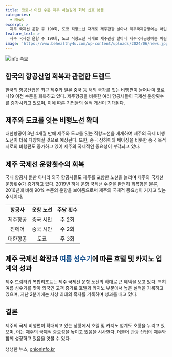 ```yaml
---
title: 코로나 이전 수준 제주 하늘길에 회복 신호 봇물
categories:
  - News
excerpt: >
  제주 국제선 운항 주 190회, 도쿄 직항노선 재개로 제주관광 살아나 제주국제공항에는 어린이날 황금연휴를 앞두고 관광객들로 붐비며, 국제선 운항횟수가 코로나19 이전 수준으로 회복됐다. 롯데관광개발 실적 개선과 함께 제주와 중국, 도쿄 등의 직항노선이 재개되며 활기를 띠고 있다. 이에 따라 드림타워 복합리조트는 2분기에 사상 최대 흑자를 기록하며 호황을 맞이했다. 랜드마크로 자리잡은 제주 드림타워는 여름 성수기에 대한 기대감이 높아지고 있다.
feature_text: >
  제주 국제선 운항 주 190회, 도쿄 직항노선 재개로 제주관광 살아나 제주국제공항에는 어린이날 황금연휴를 앞두고 관광객들로 붐비며, 국제선 운항횟수가 코로나19 이전 수준으로 회복됐다. 롯데관광개발 실적 개선과 함께 제주와 중국, 도쿄 등의 직항노선이 재개되며 활기를 띠고 있다. 이에 따라 드림타워 복합리조트는 2분기에 사상 최대 흑자를 기록하며 호황을 맞이했다. 랜드마크로 자리잡은 제주 드림타워는 여름 성수기에 대한 기대감이 높아지고 있다.
image: 'https://www.behealthy4u.com/wp-content/uploads/2024/06/news.jpg'
---
```


<p><img src="https://www.behealthy4u.com/wp-content/uploads/2024/06/news.jpg" alt="info 속보" /></p>

<h2 data-ke-size="size26">한국의 항공산업 회복과 관련한 트렌드</h2>

<p data-ke-size="size16">한국의 항공산업은 최근 제주와 일본·중국 등 해외 국가를 잇는 비행편이 늘어나며 코로나19 이전 수준을 회복하고 있다. 제주항공을 비롯한 여러 항공사들이 국제선 운항횟수를 증가시키고 있으며, 이에 따른 기업들의 실적 개선이 기대된다.</p>

<h2 data-ke-size="size26">제주와 도쿄를 잇는 <b>비행노선 확대</b></h2>

<p data-ke-size="size16">대한항공이 3년 4개월 만에 제주와 도쿄를 잇는 직항노선을 재개하여 제주의 국제 비행노선이 더욱 다양해질 것으로 예상된다. 또한, 중국 상하이와 베이징을 비롯한 중국 목적지로의 비행편도 증가하고 있어 제주의 국제적인 중요성이 부각되고 있다.</p>

<h2 data-ke-size="size26">제주 국제선 운항횟수의 <b>회복</b></h2>

<p data-ke-size="size16">국내 항공사 뿐만 아니라 외국 항공사들도 제주를 포함한 노선을 늘리며 제주의 국제선 운항횟수가 증가하고 있다. 2019년 하계 운항 국제선 수준을 완전히 회복함은 물론, 2016년에 비해 90% 수준의 운항을 보여줌으로써 제주의 국제적 중요성이 커지고 있는 추세이다.</p>

<table>
    <tr>
        <td style="text-align: center; height: 17px;"><b>항공사</b></td>
        <td style="text-align: center; height: 17px;"><b>운항 노선</b></td>
        <td style="text-align: center; height: 17px;"><b>주당 횟수</b></td>
    </tr>
    <tr>
        <td style="text-align: center; height: 17px;">제주항공</td>
        <td style="text-align: center; height: 17px;">중국 시안</td>
        <td style="text-align: center; height: 17px;">주 2회</td>
    </tr>
    <tr>
        <td style="text-align: center; height: 17px;">진에어</td>
        <td style="text-align: center; height: 17px;">중국 시안</td>
        <td style="text-align: center; height: 17px;">주 2회</td>
    </tr>
    <tr>
        <td style="text-align: center; height: 17px;">대한항공</td>
        <td style="text-align: center; height: 17px;">도쿄</td>
        <td style="text-align: center; height: 17px;">주 3회</td>
    </tr>
</table>

<h2 data-ke-size="size26">제주 국제선 확장과 <span style="color: #1a5490;">여름 성수기</span>에 따른 <b>호텔 및 카지노 업계의 성과</b></h2>

<p data-ke-size="size16">제주 드림타워 복합리조트는 제주 국제선 운항 노선의 확대로 큰 혜택을 보고 있다. 특히 여름 성수기를 맞아 외국인 고객 증가로 호텔과 카지노 부문에서 높은 실적을 기록하고 있으며, 지난 2분기에는 사상 최대의 흑자를 기록하며 성과를 내고 있다.</p>

<h2 data-ke-size="size26">결론</h2>

<p data-ke-size="size16">제주의 국제 비행편이 확대되고 있는 상황에서 호텔 및 카지노 업계도 호황을 누리고 있으며, 이는 제주의 국제적 중요성을 높이고 있음을 시사한다. 더불어 관광 산업이 제주와 함께 성장하고 있음을 엿볼 수 있다.</p>
생생한 뉴스, <a href="https://onioninfo.kr" rel="dofollow">onioninfo.kr</a>


